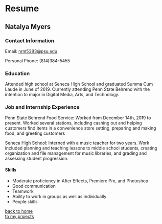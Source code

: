 # Resume
## Natalya Myers
### Contact Information
Email: nrm5383@psu.edu

Personal Phone: (814)384-5455

### Education
Attended high school at Seneca High School and graduated Summa Cum Laude in June of 2019. Currently attending Penn State Behrend with the intention to major in Digital Media, Arts, and Technology.

### Job and Internship Experience
Penn State Behrend Food Service: Worked from December 14th, 2019 to present. Worked several stations, including cashing out and helping customers find items in a convenience store setting, preparing and making food, and greeting customers

Seneca High School: Interned with a music teacher for two years. Work included planning and teaching lessons to middle school students, creating organization and file management for music libraries, and grading and assessing student progression.

#### Skills
* Moderate proficiency in After Effects, Premiere Pro, and Photoshop
* Good communication
* Teamwork
* Ability to work in groups as well as individually
* People skills

[back to home](index.md)<br>
[to my projects](projects.md)
